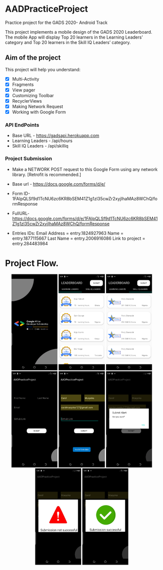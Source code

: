 # AADPracticeProject

Practice project for the GADS 2020- Android Track

This project implements a mobile design of the GADS 2020 Leaderboard.
The mobile App will display Top 20 learners in the Learning Leaders’ category and Top 20 learners in the Skill IQ Leaders’ category.

## Aim of the project
This project will help you understand:
- [x] Multi-Activity
- [x] Fragments
- [x] View pager
- [x] Customizing Toolbar
- [x] RecyclerViews
- [x] Making Network Request
- [x] Working with Google Form

### API EndPoints
- Base URL - https://gadsapi.herokuapp.com
- Learning Leaders - /api/hours
- Skill IQ Leaders - /api/skilliq

### Project Submission 

- Make a NETWORK POST request to this Google Form using any network library. 
[Retrofit is recommended.]
- Base url - https://docs.google.com/forms/d/e/
- Form ID-1FAIpQLSf9d1TcNU6zc6KR8bSEM41Z1g1zl35cwZr2xyjIhaMAz8WChQ/formResponse
- FullURL- https://docs.google.com/forms/d/e/1FAIpQLSf9d1TcNU6zc6KR8bSEM41Z1g1zl35cwZr2xyjIhaMAz8WChQ/formResponse

- Entries IDs:
Email Address = entry.1824927963
Name = entry.1877115667
Last Name = entry.2006916086
Link to project = entry.284483984

# Project Flow.
<p align="center">
  <p align="center">
<img src="images/screen1.png" width="30%"/>
<img src="images/screen2.png" width="30%"/>
 <img src="images/screen3.png" width="30%"/>
<img src="images/screen4.png" width="30%"/>
<img src="images/screen5.png" width="30%"/>
<img src="images/screen6.png" width="30%"/>
<img src="images/screen7.png" width="30%"/> 
<img src="images/screen8.png" width="30%"/> 
</p>

